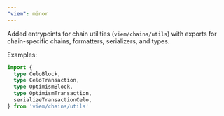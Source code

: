 ```yaml
---
"viem": minor
---
```


Added entrypoints for chain utilities (`viem/chains/utils`) with exports for chain-specific chains, formatters, serializers, and types.

Examples:

```ts
import {
  type CeloBlock,
  type CeloTransaction,
  type OptimismBlock,
  type OptimismTransaction,
  serializeTransactionCelo,
} from 'viem/chains/utils'
```
